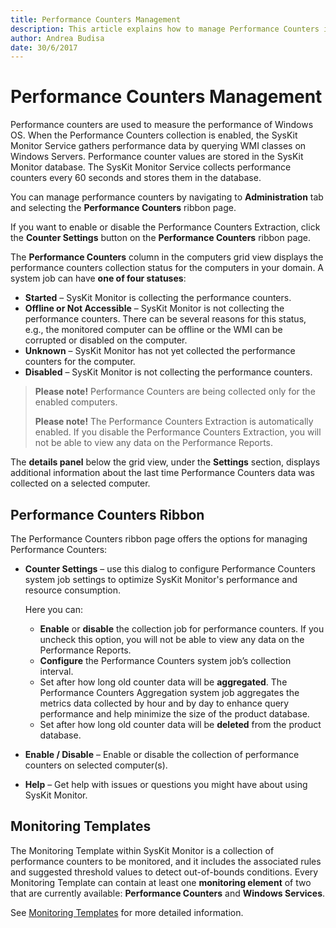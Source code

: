 ```yaml
---
title: Performance Counters Management
description: This article explains how to manage Performance Counters in SysKit Monitor.
author: Andrea Budisa
date: 30/6/2017
---
```


# Performance Counters Management

Performance counters are used to measure the performance of Windows OS. When the Performance Counters collection is enabled, the SysKit Monitor Service gathers performance data by querying WMI classes on Windows Servers. Performance counter values are stored in the SysKit Monitor database. The SysKit Monitor Service collects performance counters every 60 seconds and stores them in the database.

You can manage performance counters by navigating to **Administration** tab and selecting the **Performance Counters** ribbon page.

If you want to enable or disable the Performance Counters Extraction, click the **Counter Settings** button on the **Performance Counters** ribbon page.

The **Performance Counters** column in the computers grid view displays the performance counters collection status for the computers in your domain. A system job can have **one of four statuses**:

* **Started** – SysKit Monitor is collecting the performance counters.
* **Offline or Not Accessible** – SysKit Monitor is not collecting the performance counters. There can be several reasons for this status, e.g., the monitored computer can be offline or the WMI can be corrupted or disabled on the computer.
* **Unknown** – SysKit Monitor has not yet collected the performance counters for the computer.
* **Disabled** – SysKit Monitor is not collecting the performance counters.

> **Please note!** Performance Counters are being collected only for the enabled computers.
>
> **Please note!** The Performance Counters Extraction is automatically enabled. If you disable the Performance Counters Extraction, you will not be able to view any data on the Performance Reports.

The **details panel** below the grid view, under the **Settings** section, displays additional information about the last time Performance Counters data was collected on a selected computer.

## Performance Counters Ribbon

The Performance Counters ribbon page offers the options for managing Performance Counters:

* **Counter Settings** – use this dialog to configure Performance Counters system job settings to optimize SysKit Monitor's performance and resource consumption.

  Here you can:

  * **Enable** or **disable** the collection job for performance counters. If you uncheck this option, you will not be able to view any data on the Performance Reports.
  * **Configure** the Performance Counters system job’s collection interval.
  * Set after how long old counter data will be **aggregated**. The Performance Counters Aggregation system job aggregates the metrics data collected by hour and by day to enhance query performance and help minimize the size of the product database.
  * Set after how long old counter data will be **deleted** from the product database.

* **Enable / Disable** – Enable or disable the collection of performance counters on selected computer\(s\).
* **Help** – Get help with issues or questions you might have about using SysKit Monitor.

## Monitoring Templates

The Monitoring Template within SysKit Monitor is a collection of performance counters to be monitored, and it includes the associated rules and suggested threshold values to detect out-of-bounds conditions. Every Monitoring Template can contain at least one **monitoring element** of two that are currently available: **Performance Counters** and **Windows Services**.

See [Monitoring Templates](performance-counters-management.md#internal/get-to-know-syskit-monitor/administration/monitoring-templates) for more detailed information.

